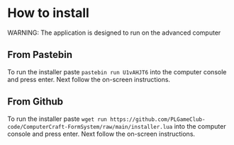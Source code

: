 # How to install
WARNING: The application is designed to run on the advanced computer
## From Pastebin
To run the installer paste `pastebin run U1vAHJT6` into the computer console and press enter.
Next follow the on-screen instructions.
## From Github
To run the installer paste `wget run https://github.com/PLGameClub-code/ComputerCraft-FormSystem/raw/main/installer.lua` into the computer console and press enter.
Next follow the on-screen instructions.
